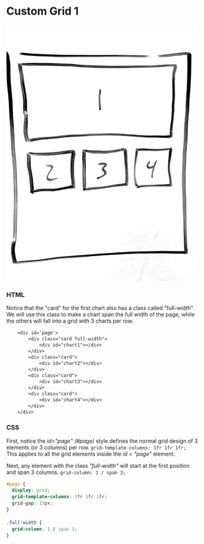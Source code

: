 # Custom Grid 1

![](../.gitbook/assets/grid1.JPG)

### HTML

Notice that the "card" for the first chart also has a class called "full-width". We will use this class to make a chart span the full width of the page, while the others will fall into a grid with 3 charts per row.

```markup
	<div id='page'>
    	<div class="card full-width">
			<div id="chart1"></div>
		</div>
		<div class="card">
			<div id="chart2"></div>
		</div>
		<div class="card">
			<div id="chart3"></div>
		</div>
		<div class="card">
			<div id="chart4"></div>
		</div>
	</div>
```

### CSS

First, notice the _id="page" \(\#page\)_ style defines the normal grid design of 3 elements \(or 3 columns\) per row. `grid-template-columns: 1fr 1fr 1fr;` This applies to all the grid elements inside the _id = "page"_ element.

Next, any element with the class _"full-width"_  will start at the first position and span 3 columns. `grid-column: 1 / span 3;`

```css
#page {
  display: grid;
  grid-template-columns: 1fr 1fr 1fr;
  grid-gap: 15px;
}

.full-width {
  grid-column: 1 / span 3;
}
```

